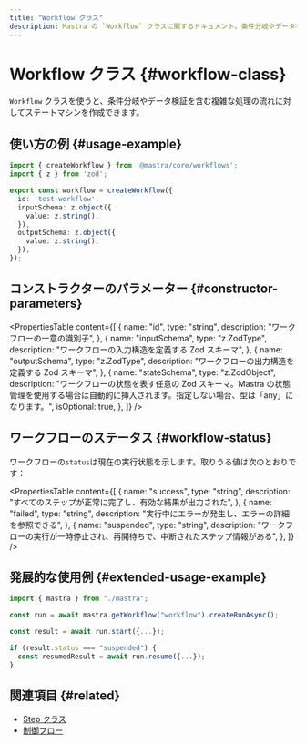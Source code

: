 ```yaml
---
title: "Workflow クラス"
description: Mastra の `Workflow` クラスに関するドキュメント。条件分岐やデータ検証を伴う複雑な処理フロー向けに、ステートマシンを構築できる機能を提供します。
---
```


# Workflow クラス \{#workflow-class\}

`Workflow` クラスを使うと、条件分岐やデータ検証を含む複雑な処理の流れに対してステートマシンを作成できます。

## 使い方の例 \{#usage-example\}

```typescript filename="src/mastra/workflows/test-workflow.ts" showLineNumbers copy
import { createWorkflow } from '@mastra/core/workflows';
import { z } from 'zod';

export const workflow = createWorkflow({
  id: 'test-workflow',
  inputSchema: z.object({
    value: z.string(),
  }),
  outputSchema: z.object({
    value: z.string(),
  }),
});
```

## コンストラクターのパラメーター \{#constructor-parameters\}

<PropertiesTable
  content={[
{
name: "id",
type: "string",
description: "ワークフローの一意の識別子",
},
{
name: "inputSchema",
type: "z.ZodType<any>",
description: "ワークフローの入力構造を定義する Zod スキーマ",
},
{
name: "outputSchema",
type: "z.ZodType<any>",
description: "ワークフローの出力構造を定義する Zod スキーマ",
},
{
name: "stateSchema",
type: "z.ZodObject<any>",
description: "ワークフローの状態を表す任意の Zod スキーマ。Mastra の状態管理を使用する場合は自動的に挿入されます。指定しない場合、型は「any」になります。",
isOptional: true,
},
]}
/>

## ワークフローのステータス \{#workflow-status\}

ワークフローの`status`は現在の実行状態を示します。取りうる値は次のとおりです：

<PropertiesTable
  content={[
{
name: "success",
type: "string",
description:
"すべてのステップが正常に完了し、有効な結果が出力された",
},
{
name: "failed",
type: "string",
description:
"実行中にエラーが発生し、エラーの詳細を参照できる",
},
{
name: "suspended",
type: "string",
description:
"ワークフローの実行が一時停止され、再開待ちで、中断されたステップ情報がある",
},
]}
/>

## 発展的な使用例 \{#extended-usage-example\}

```typescript filename="src/test-run.ts" showLineNumbers copy
import { mastra } from "./mastra";

const run = await mastra.getWorkflow("workflow").createRunAsync();

const result = await run.start({...});

if (result.status === "suspended") {
  const resumedResult = await run.resume({...});
}
```

## 関連項目 \{#related\}

* [Step クラス](./step)
* [制御フロー](/docs/workflows/control-flow)